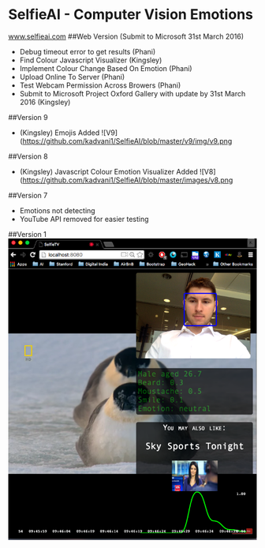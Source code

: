# SelfieAI - Computer Vision Emotions
www.selfieai.com
##Web Version (Submit to Microsoft 31st March 2016)
- Debug timeout error to get results (Phani)
- Find Colour Javascript Visualizer (Kingsley)
- Implement Colour Change Based On Emotion (Phani)
- Upload Online To Server (Phani)
- Test Webcam Permission Across Browers (Phani)
- Submit to Microsoft Project Oxford Gallery with update by 31st March 2016 (Kingsley)

##Version 9
- (Kingsley) Emojis Added
![V9](https://github.com/kadvani1/SelfieAI/blob/master/v9/img/v9.png

##Version 8
- (Kingsley) Javascript Colour Emotion Visualizer Added
![V8](https://github.com/kadvani1/SelfieAI/blob/master/images/v8.png


##Version 7
- Emotions not detecting
- YouTube API removed for easier testing

##Version 1
![V1](https://github.com/kadvani1/SelfieAI/blob/master/images/demo.png "Version 1")
